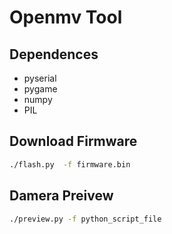 # Openmv Tool
## Dependences
- pyserial
- pygame
- numpy
- PIL
## Download Firmware
```bash
./flash.py  -f firmware.bin
```
## Damera Preivew
```bash
./preview.py -f python_script_file
```
